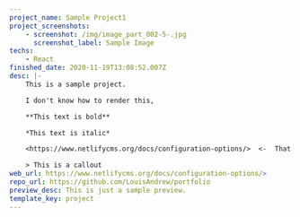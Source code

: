 ```yaml
---
project_name: Sample Project1
project_screenshots:
    - screenshot: /img/image_part_002-5-.jpg
      screenshot_label: Sample Image
techs:
    - React
finished_date: 2020-11-19T13:08:52.007Z
desc: |-
    This is a sample project.

    I don't know how to render this, 

    **This text is bold**

    *This text is italic*

    <https://www.netlifycms.org/docs/configuration-options/>  <-  That is a link

    > This is a callout
web_url: https://www.netlifycms.org/docs/configuration-options/>
repo_url: https://github.com/LouisAndrew/portfolio
preview_desc: This is just a sample preview.
template_key: project
---
```

